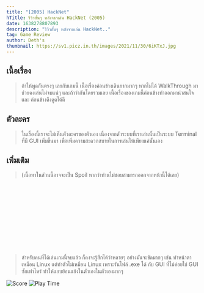 ```yaml
---
title: "[2005] HackNet"
hTitle: รีวิวสั้นๆ หลังจากเล่น HackNet (2005)
date: 1638278807893
description: "รีวิวสั้นๆ หลังจากเล่น HackNet.."
tag: Game Review
author: Deth's
thumbnail: https://sv1.picz.in.th/images/2021/11/30/6iKTxJ.jpg
---
```


## เนื้อเรื่อง
> ถ้าให้พูดกันตรงๆ เลยกับเกมนี้ เนื้อเรื่องค่อนข้างเดินยากมากๆ หากไม่ได้ WalkThrough มาช่วยคงเล่นไม่จบแน่ๆ และถ้าว่ากันโดยรวมเลย เนื้อเรื่องของเกมนี้ค่อนข้างทำออกมาน่าสนใจ และ ค่อนข้างดึงดูดได้ดี

## ตัวละคร
> ในเรื่องนี้เราจะไม่เห็นตัวละครของตัวเอง เนื่องจากตัวระบบที่เราเล่นนั้นเป็นระบบ Terminal ที่มี GUI เพิ่มขึ้นมา เพื่อเพิ่มความสะดวกสบายในการเล่นให้เพียงแค่นั้นเอง

## เพิ่มเติม 
    
> (เนื้อหาในส่วนนี้อาจจะเป็น Spoil หากว่าท่านไม่ชอบสามารถออกจากหน้านี้ได้เลย)

<br /><br /><br /><br /><br /><br /><br /><br /><br /><br />

> สำหรับคนที่ได้เล่นเกมนี้จบแล้ว ก็คงจะรู้สึกได้ว่าหลายๆ อย่างมันจะขัดมากๆ เช่น ทำหน้าตาเหมือน Linux แต่ทำตัวไม่เหมือน Linux เพราะรันไฟล์ .exe ได้ กับ GUI ที่ไม่ค่อยใช่ GUI ซักเท่าไหร่ ทำให้แอบย้อนแย้งในตัวเองในตัวเองมากๆ 

![Score](https://img.shields.io/badge/Score-8%2F10-coral?style=for-the-badge)
![Play Time](https://img.shields.io/badge/PlayingTime-6.1Hr-whitesmoke?style=for-the-badge)